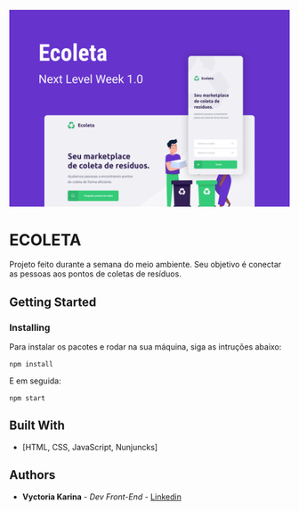 <!-- <img src=”./capa.png”> -->

![](/capa.png)

# ECOLETA

Projeto feito durante a semana do meio ambiente. Seu objetivo é conectar as pessoas aos pontos de coletas de resíduos. 

## Getting Started

### Installing

Para instalar os pacotes e rodar na sua máquina, siga as intruções abaixo:

```
npm install
```

E em seguida:

```
npm start
```


## Built With

* [HTML, CSS, JavaScript, Nunjuncks]

## Authors

* **Vyctoria Karina** - *Dev Front-End* - [Linkedin](https://www.linkedin.com/in/vyctoriakarina/)